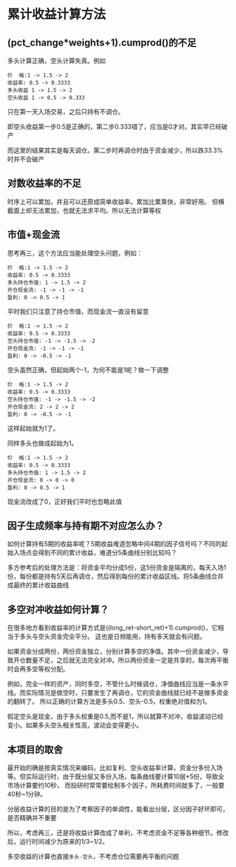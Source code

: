 # 累计收益计算方法

## (pct_change*weights+1).cumprod()的不足

多头计算正确，空头计算失真。例如

```text
价  格:1 -> 1.5 -> 2
收益率: 0.5 -> 0.3333
多头收益 1 -> 1.5 -> 2
空头收益 1 -> 0.5 -> 0.333
```

只在第一天入场交易，之后只持有不调仓。

即空头收益第一步0.5是正确的，第二步0.333错了，应当是0才对。其实早已经破产

而这里的结果其实是每天调仓。第二步时再调仓时由于资金减少，所以跌33.3%时并不会破产

## 对数收益率的不足

时序上可以累加，并且可以还原成简单收益率。累加比累乘快，非常好用。
但横截面上却无法累加，也就无法求平均。所以无法计算等权

## 市值+现金流

思考再三，这个方法应当能处理空头问题，例如：

```text
价  格:1 -> 1.5 -> 2
收益率: 0.5 -> 0.3333
多头持仓市值: 1 -> 1.5 -> 2
开仓现金流: -1 -> -1 -> -1
盈利: 0 -> 0.5 -> 1
```

平时我们只注意了持仓市值，而现金流一直没有留意

```text
价  格:1 -> 1.5 -> 2
收益率: 0.5 -> 0.3333
空头持仓市值: -1 -> -1.5 -> -2
开仓现金流: -1 -> -1 -> -1
盈利: 0 -> -0.5 -> -1
```

空头虽然正确，但起始两个-1，为何不能是1呢？做一下调整

```text
价  格:1 -> 1.5 -> 2
收益率: 0.5 -> 0.3333
空头持仓市值: -1 -> -1.5 -> -2
开仓现金流: 2 -> 2 -> 2
盈利: 0 -> -0.5 -> -1
```

这样起始就为1了。

同样多头也做成起始为1。

```text
价  格:1 -> 1.5 -> 2
收益率: 0.5 -> 0.3333
多头持仓市值: 1 -> 1.5 -> 2
开仓现金流: 0 -> 0 -> 0
盈利: 0 -> 0.5 -> 1
```

现金流改成了0，正好我们平时也忽略此值

## 因子生成频率与持有期不对应怎么办？

如何计算持有5期的收益率呢？5期收益难道忽略中间4期的因子信号吗？不同的起始入场点会得到不同的累计收益，难道分5条曲线分别比较吗？

多方参考后的处理方法是：将资金平均分成5份，这5份资金是隔离的，每天入场1份，每份都是持有5天后再调仓，然后得到每份的累计收益区线。将5条曲线合并成最终的累计收益曲线

## 多空对冲收益如何计算？

在很多地方看到收益率的计算方式是((long_ret-short_ret)+1).cumprod()，它相当于多头与空头资金完全平分。 这也是日频能用，持有多天就会有问题。

如果资金分成两份，两份资金独立，分别计算多空的净值。其中一份资金减少，导致开仓数量不足，之后就无法完全对冲。所以两份资金一定是共享的，每次再平衡时会再多空等权分配。

例如，完全一样的资产，同时多空，不管什么时候调仓，净值曲线应当是一条水平线。而实际情况是做空时，只要发生了再调仓，它的资金曲线就已经不是做多资金的翻转了。 所以正确的计算方法是多头0.5、空头-0.5，权重绝对值和为1。

假定空头是现金，由于多头权重是0.5,而不是1，所以就算不对冲，收益波动已经变小。如果多头空头相关性高，波动会变得更小。

## 本项目的取舍

最开始的确是按真实情况来编码，比如复利、空头收益率计算，资金分多份入场等。但实际运行时，由于既分层又多份入场，每条曲线要计算10层*5份，导致全市场计算要约10秒，
而投研时常常要绘制多个因子，所耗费时间就多了，一般要40秒~1分钟。

分层收益计算的目的是为了考察因子的单调性，能看出分层，区分因子好坏即可，是否精确并不重要

所以，考虑再三，还是将收益计算改成了单利，不考虑资金不足等各种细节。修改后，运行时间减少为原来的1/3~1/2。

多空收益的计算也直接`多头-空头`，不考虑仓位需要再平衡的问题
